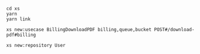 ```
cd xs
yarn
yarn link
```

```
xs new:usecase BillingDownloadPDF billing,queue,bucket POST#/download-pdf#billing
```

```
xs new:repository User
```
